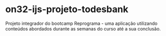# on32-ijs-projeto-todesbank
Projeto integrador do bootcamp Reprograma - uma aplicação utilizando conteúdos abordados durante as semanas do curso até a sua conclusão.
